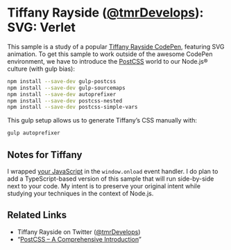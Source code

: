 # Tiffany Rayside ([@tmrDevelops](https://twitter.com/tmrDevelops)): SVG: Verlet

This sample is a study of a popular [Tiffany Rayside CodePen](https://codepen.io/tmrDevelops/pen/MYVzMe), featuring SVG animation. To get this sample to work outside of the awesome CodePen environment, we have to introduce the [PostCSS](https://www.smashingmagazine.com/2015/12/introduction-to-postcss/) world to our Node.js® culture (with gulp bias):

```bash
npm install --save-dev gulp-postcss
npm install --save-dev gulp-sourcemaps
npm install --save-dev autoprefixer
npm install --save-dev postcss-nested
npm install --save-dev postcss-simple-vars
```

This gulp setup allows us to generate Tiffany’s CSS manually with:

```bash
gulp autoprefixer
```

## Notes for Tiffany

I wrapped [your JavaScript](./index.js) in the `window.onload` event handler. I do plan to add a TypeScript-based version of this sample that will run side-by-side next to your code. My intent is to preserve your original intent while studying your techniques in the context of Node.js.

## Related Links

* Tiffany Rayside on Twitter ([@tmrDevelops](https://twitter.com/tmrDevelops))
* “[PostCSS – A Comprehensive Introduction](https://www.smashingmagazine.com/2015/12/introduction-to-postcss/)”